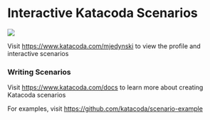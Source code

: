 # Interactive Katacoda Scenarios

[![](http://shields.katacoda.com/katacoda/mjedynski/count.svg)](https://www.katacoda.com/mjedynski "Get your profile on Katacoda.com")

Visit https://www.katacoda.com/mjedynski to view the profile and interactive scenarios

### Writing Scenarios
Visit https://www.katacoda.com/docs to learn more about creating Katacoda scenarios

For examples, visit https://github.com/katacoda/scenario-example
